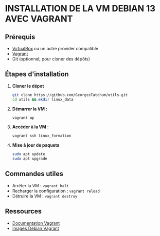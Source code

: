 # INSTALLATION DE LA VM DEBIAN 13 AVEC VAGRANT

## Prérequis

- [VirtualBox](https://www.virtualbox.org/wiki/Downloads) ou un autre provider compatible
- [Vagrant](https://developer.hashicorp.com/vagrant/install)
- Git (optionnel, pour cloner des dépôts)

## Étapes d'installation

1. **Cloner le dépot**
    ```bash
    git clone https://github.com/GeorgesTatchum/utils.git
    cd utils && mkdir linux_data
    ```

2. **Démarrer la VM :**
    ```bash
    vagrant up
    ```

3. **Accéder à la VM :**
    ```bash
    vagrant ssh linux_formation
    ```

4. **Mise à jour de paquets**
    ```bash
    sudo apt update
    sudo apt upgrade
    ```

## Commandes utiles

- Arrêter la VM : `vagrant halt`
- Recharger la configuration : `vagrant reload`
- Détruire la VM : `vagrant destroy`

## Ressources

- [Documentation Vagrant](https://developer.hashicorp.com/vagrant/docs)
- [Images Debian Vagrant](https://portal.cloud.hashicorp.com/vagrant/discover/boxen/debian-13)
